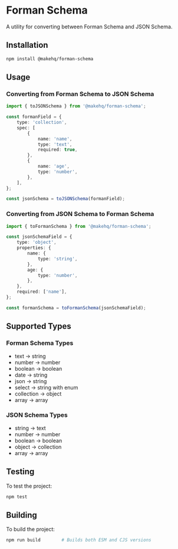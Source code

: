 # Forman Schema

A utility for converting between Forman Schema and JSON Schema.

## Installation

```bash
npm install @makehq/forman-schema
```

## Usage

### Converting from Forman Schema to JSON Schema

```typescript
import { toJSONSchema } from '@makehq/forman-schema';

const formanField = {
    type: 'collection',
    spec: [
        {
            name: 'name',
            type: 'text',
            required: true,
        },
        {
            name: 'age',
            type: 'number',
        },
    ],
};

const jsonSchema = toJSONSchema(formanField);
```

### Converting from JSON Schema to Forman Schema

```typescript
import { toFormanSchema } from '@makehq/forman-schema';

const jsonSchemaField = {
    type: 'object',
    properties: {
        name: {
            type: 'string',
        },
        age: {
            type: 'number',
        },
    },
    required: ['name'],
};

const formanSchema = toFormanSchema(jsonSchemaField);
```

## Supported Types

### Forman Schema Types

- text → string
- number → number
- boolean → boolean
- date → string
- json → string
- select → string with enum
- collection → object
- array → array

### JSON Schema Types

- string → text
- number → number
- boolean → boolean
- object → collection
- array → array

## Testing

To test the project:

```bash
npm test
```

## Building

To build the project:

```bash
npm run build        # Builds both ESM and CJS versions
```
